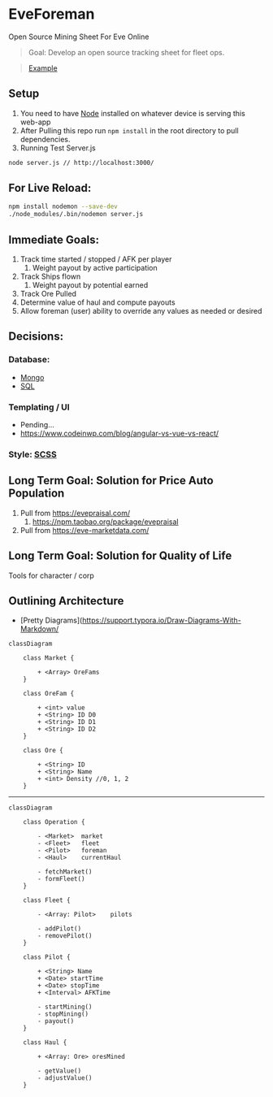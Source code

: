 # EveForeman

Open Source Mining Sheet For Eve Online

> Goal: Develop an open source tracking sheet for fleet ops.

>  [Example](https://docs.google.com/spreadsheets/d/1saIzsQe26twQZy-U0qnRo6SS7B9M1QJx0Xe3r3mN5sY/edit?usp=sharing)

## Setup

1. You need to have [Node](https://nodejs.org/) installed on whatever device is serving this web-app
2. After Pulling this repo run `npm install` in the root directory to pull dependencies.
3. Running Test Server.js

```BASH
node server.js // http://localhost:3000/
```

## For Live Reload:

```bash
npm install nodemon --save-dev
./node_modules/.bin/nodemon server.js
```



## Immediate Goals:

1. Track time started / stopped / AFK per player
	1. Weight payout by active participation
2. Track Ships flown 
	1. Weight payout by potential earned
3. Track Ore Pulled
4. Determine value of haul and compute payouts
5. Allow foreman (user) ability to override any values as needed or desired





## Decisions:

### Database:

* [Mongo](https://www.w3schools.com/nodejs/nodejs_mongodb.asp)
* [SQL](https://www.w3schools.com/nodejs/nodejs_mysql.asp)



### Templating / UI

* Pending...
* https://www.codeinwp.com/blog/angular-vs-vue-vs-react/



### Style: [SCSS](https://sass-lang.com/)





## Long Term Goal: Solution for Price Auto Population

1. Pull from https://evepraisal.com/
	1. https://npm.taobao.org/package/evepraisal
2. Pull from https://eve-marketdata.com/



## Long Term Goal: Solution for Quality of Life

Tools for character / corp 



## Outlining Architecture

* [Pretty Diagrams](https://support.typora.io/Draw-Diagrams-With-Markdown/



```mermaid
classDiagram

    class Market {
    
		+ <Array> OreFams
    }

    class OreFam {
    
        + <int> value
        + <String> ID D0
        + <String> ID D1
        + <String> ID D2
    }

    class Ore {
    
        + <String> ID
        + <String> Name
        + <int> Density //0, 1, 2
    }
```

----





```mermaid
classDiagram

    class Operation {
    
        - <Market>	market
        - <Fleet>	fleet
        - <Pilot> 	foreman
        - <Haul> 	currentHaul
        
        - fetchMarket()
        - formFleet()
    }

	class Fleet {
	
		- <Array: Pilot> 	pilots
		
        - addPilot()
        - removePilot()
	}

    class Pilot {
    
    	+ <String> Name
    	+ <Date> startTime
    	+ <Date> stopTime
    	+ <Interval> AFKTime
    	
    	- startMining()
    	- stopMining()
    	- payout()
    }

    class Haul {
    
        + <Array: Ore> oresMined
        
        - getValue()
        - adjustValue()
    }
```